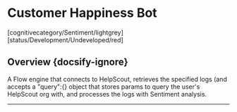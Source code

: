<!--TODO: Replace all references to "VDA", "Developer Application", and "Developer App" with "Veritone Developer"-->

# Customer Happiness Bot
[cognitivecategory/Sentiment/lightgrey]
[status/Development/Undeveloped/red]


## Overview {docsify-ignore}
A Flow engine that connects to HelpScout, retrieves the specified logs (and accepts a "query":{} object that stores params to query the user's HelpScout org with, and processes the logs with Sentiment analysis.


<hr>